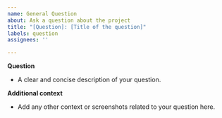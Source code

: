 ```yaml
---
name: General Question
about: Ask a question about the project
title: "[Question]: [Title of the question]"
labels: question
assignees: ''

---
```


**Question**
- A clear and concise description of your question.

**Additional context**
- Add any other context or screenshots related to your question here.